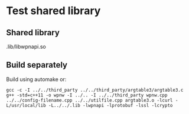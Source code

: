 # Test shared library

## Shared library

.lib/libwpnapi.so

## Build separately

Build using automake or:
```
gcc -c -I ../../third_party ../../third_party/argtable3/argtable3.c
g++ -std=c++11 -o wpnw -I ../.. -I ../../third_party wpnw.cpp ../../config-filename.cpp ../../utilfile.cpp argtable3.o -lcurl -L/usr/local/lib -L../../.lib -lwpnapi -lprotobuf -lssl -lcrypto
```

